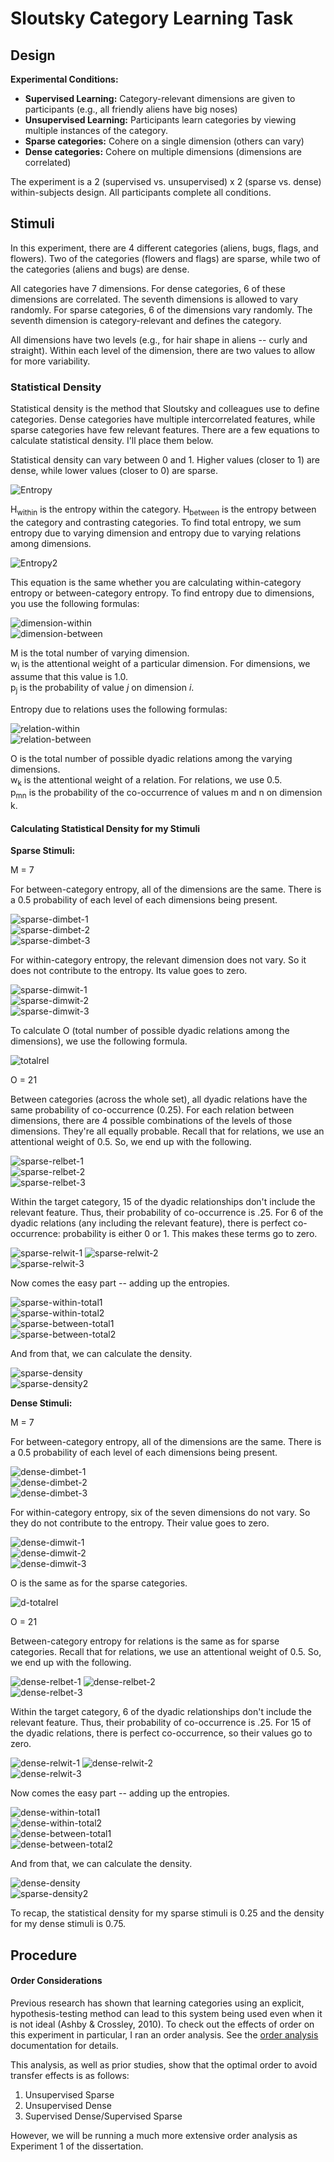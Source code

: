# Sloutsky Category Learning Task

## Design

**Experimental Conditions:**  

* **Supervised Learning:** Category-relevant dimensions are given to participants (e.g., all friendly aliens have big noses)
* **Unsupervised Learning:** Participants learn categories by viewing multiple instances of the category.
* **Sparse categories:** Cohere on a single dimension (others can vary)
* **Dense categories:** Cohere on multiple dimensions (dimensions are correlated)

The experiment is a 2 (supervised vs. unsupervised) x 2 (sparse vs. dense) within-subjects design. All participants complete all conditions.

## Stimuli

In this experiment, there are 4 different categories (aliens, bugs, flags, and flowers). Two of the categories (flowers and flags) are sparse, while two of the categories (aliens and bugs) are dense.

All categories have 7 dimensions. For dense categories, 6 of these dimensions are correlated. The seventh dimensions is allowed to vary randomly. For sparse categories, 6 of the dimensions vary randomly. The seventh dimension is category-relevant and defines the category.

All dimensions have two levels (e.g., for hair shape in aliens -- curly and straight). Within each level of the dimension, there are two values to allow for more variability.

### Statistical Density

Statistical density is the method that Sloutsky and colleagues use to define categories. Dense categories have multiple intercorrelated features, while sparse categories have few relevant features. There are a few equations to calculate statistical density. I'll place them below.

Statistical density can vary between 0 and 1. Higher values (closer to 1) are dense, while lower values (closer to 0) are sparse.  

![Entropy](./formulas/1.png)

H<sub>within</sub> is the entropy within the category.
H<sub>between</sub> is the entropy between the category and contrasting categories. To find total entropy, we sum entropy due to varying dimension and entropy due to varying relations among dimensions.

![Entropy2](./formulas/2.png)

This equation is the same whether you are calculating within-category entropy or between-category entropy. To find entropy due to dimensions, you use the following formulas:

![dimension-within](./formulas/3.png)  
![dimension-between](./formulas/4.png)

M is the total number of varying dimension.  
w<sub>i</sub> is the attentional weight of a particular dimension. For dimensions, we assume that this value is 1.0.  
p<sub>j</sub> is the probability of value *j* on dimension *i*.

Entropy due to relations uses the following formulas:

![relation-within](./formulas/5.png)  
![relation-between](./formulas/6.png)

O is the total number of possible dyadic relations among the varying dimensions.  
w<sub>k</sub> is the attentional weight of a relation. For relations, we use 0.5.  
p<sub>mn</sub> is the probability of the co-occurrence of values m and n on dimension k.

#### Calculating Statistical Density for my Stimuli
**Sparse Stimuli:**

M = 7  

For between-category entropy, all of the dimensions are the same. There is a 0.5 probability of each level of each dimensions being present. 

![sparse-dimbet-1](./formulas/7.png)  
![sparse-dimbet-2](./formulas/8.png)  
![sparse-dimbet-3](./formulas/9.png)  

For within-category entropy, the relevant dimension does not vary. So it does not contribute to the entropy. Its value goes to zero.

![sparse-dimwit-1](./formulas/10.png)  
![sparse-dimwit-2](./formulas/11.png)  
![sparse-dimwit-3](./formulas/12.png)

To calculate O (total number of possible dyadic relations among the dimensions), we use the following formula.

![totalrel](./formulas/13.png)

O = 21

Between categories (across the whole set), all dyadic relations have the same probability of co-occurrence (0.25). For each relation between dimensions, there are 4 possible combinations of the levels of those dimensions. They're all equally probable. Recall that for relations, we use an attentional weight of 0.5. So, we end up with the following.

![sparse-relbet-1](./formulas/15.png)  
![sparse-relbet-2](./formulas/14.png)  
![sparse-relbet-3](./formulas/16.png)

Within the target category, 15 of the dyadic relationships don't include the relevant feature. Thus, their probability of co-occurrence is .25. For 6 of the dyadic relations (any including the relevant feature), there is perfect co-occurrence: probability is either 0 or 1. This makes these terms go to zero.

![sparse-relwit-1](./formulas/17.png)
![sparse-relwit-2](./formulas/18.png)  
![sparse-relwit-3](./formulas/19.png)

Now comes the easy part -- adding up the entropies.

![sparse-within-total1](./formulas/20.png)  
![sparse-within-total2](./formulas/21.png)  
![sparse-between-total1](./formulas/22.png)  
![sparse-between-total2](./formulas/23.png)

And from that, we can calculate the density.

![sparse-density](./formulas/24.png)  
![sparse-density2](./formulas/25.png)


**Dense Stimuli:**

M = 7  

For between-category entropy, all of the dimensions are the same. There is a 0.5 probability of each level of each dimensions being present. 

![dense-dimbet-1](./formulas/7.png)  
![dense-dimbet-2](./formulas/8.png)  
![dense-dimbet-3](./formulas/9.png)  

For within-category entropy, six of the seven dimensions do not vary. So they do not contribute to the entropy. Their value goes to zero.

![dense-dimwit-1](./formulas/26.png)  
![dense-dimwit-2](./formulas/27.png)  
![dense-dimwit-3](./formulas/28.png)

O is the same as for the sparse categories.

![d-totalrel](./formulas/13.png)

O = 21

Between-category entropy for relations is the same as for sparse categories. Recall that for relations, we use an attentional weight of 0.5. So, we end up with the following.

![dense-relbet-1](./formulas/15.png)
![dense-relbet-2](./formulas/14.png)  
![dense-relbet-3](./formulas/16.png)

Within the target category, 6 of the dyadic relationships don't include the relevant feature. Thus, their probability of co-occurrence is .25. For 15 of the dyadic relations, there is perfect co-occurrence, so their values go to zero.

![dense-relwit-1](./formulas/29.png)
![dense-relwit-2](./formulas/30.png)    
![dense-relwit-3](./formulas/31.png)

Now comes the easy part -- adding up the entropies.

![dense-within-total1](./formulas/32.png)  
![dense-within-total2](./formulas/33.png)  
![dense-between-total1](./formulas/22.png)  
![dense-between-total2](./formulas/23.png)

And from that, we can calculate the density.

![dense-density](./formulas/34.png)  
![sparse-density2](./formulas/35.png)

To recap, the statistical density for my sparse stimuli is 0.25 and the density for my dense stimuli is 0.75.

## Procedure

#### Order Considerations

Previous research has shown that learning categories using an explicit, hypothesis-testing method can lead to this system being used even when it is not ideal (Ashby & Crossley, 2010). To check out the effects of order on this experiment in particular, I ran an order analysis. See the [order analysis](./OrderPilot/order_analysis.md) documentation for details.

This analysis, as well as prior studies, show that the optimal order to avoid transfer effects is as follows:

1. Unsupervised Sparse
2. Unsupervised Dense
3. Supervised Dense/Supervised Sparse

However, we will be running a much more extensive order analysis as Experiment 1 of the dissertation.